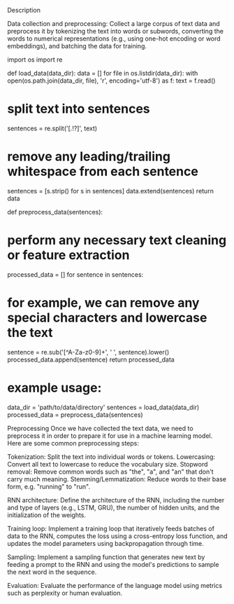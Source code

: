 Description

Data collection and preprocessing: Collect a large corpus of text data and preprocess it by tokenizing the text into words or subwords, converting the words to numerical representations (e.g., using one-hot encoding or word embeddings), and batching the data for training.

import os
import re

def load_data(data_dir):
data = []
for file in os.listdir(data_dir):
with open(os.path.join(data_dir, file), 'r', encoding='utf-8') as f:
text = f.read()
# split text into sentences
sentences = re.split('[.!?]', text)
# remove any leading/trailing whitespace from each sentence
sentences = [s.strip() for s in sentences]
data.extend(sentences)
return data

def preprocess_data(sentences):
# perform any necessary text cleaning or feature extraction
processed_data = []
for sentence in sentences:
# for example, we can remove any special characters and lowercase the text
sentence = re.sub('[^A-Za-z0-9]+', ' ', sentence).lower()
processed_data.append(sentence)
return processed_data

# example usage:
data_dir = 'path/to/data/directory'
sentences = load_data(data_dir)
processed_data = preprocess_data(sentences)


Preprocessing
Once we have collected the text data, we need to preprocess it in order to prepare it for use in a machine learning model. Here are some common preprocessing steps:

Tokenization: Split the text into individual words or tokens.
Lowercasing: Convert all text to lowercase to reduce the vocabulary size.
Stopword removal: Remove common words such as "the", "a", and "an" that don't carry much meaning.
Stemming/Lemmatization: Reduce words to their base form, e.g. "running" to "run".


RNN architecture: Define the architecture of the RNN, including the number and type of layers (e.g., LSTM, GRU), the number of hidden units, and the initialization of the weights.

Training loop: Implement a training loop that iteratively feeds batches of data to the RNN, computes the loss using a cross-entropy loss function, and updates the model parameters using backpropagation through time.

Sampling: Implement a sampling function that generates new text by feeding a prompt to the RNN and using the model's predictions to sample the next word in the sequence.

Evaluation: Evaluate the performance of the language model using metrics such as perplexity or human evaluation.
